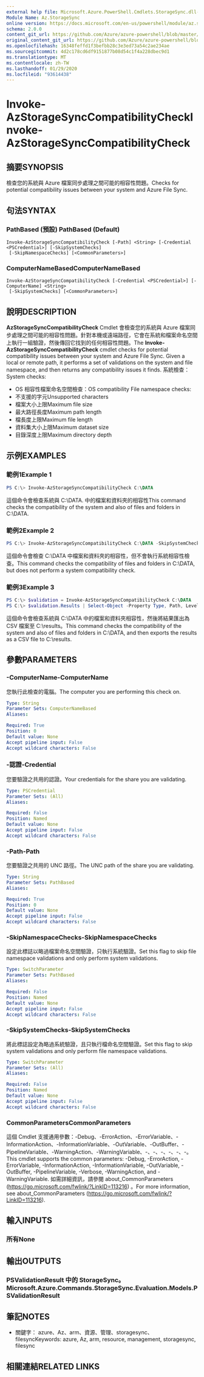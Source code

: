 ```yaml
---
external help file: Microsoft.Azure.PowerShell.Cmdlets.StorageSync.dll-Help.xml
Module Name: Az.StorageSync
online version: https://docs.microsoft.com/en-us/powershell/module/az.storagesync/invoke-azstoragesynccompatibilitycheck
schema: 2.0.0
content_git_url: https://github.com/Azure/azure-powershell/blob/master/src/StorageSync/StorageSync/help/Invoke-AzStorageSyncCompatibilityCheck.md
original_content_git_url: https://github.com/Azure/azure-powershell/blob/master/src/StorageSync/StorageSync/help/Invoke-AzStorageSyncCompatibilityCheck.md
ms.openlocfilehash: 16348feffd1f3befbb28c3e3ed73a54c2ae234ae
ms.sourcegitcommit: 4d2c178cd6df9151877b08d54c1f4a228dbec9d1
ms.translationtype: MT
ms.contentlocale: zh-TW
ms.lasthandoff: 01/29/2020
ms.locfileid: "93614438"
---
```

# <span data-ttu-id="4f407-101">Invoke-AzStorageSyncCompatibilityCheck</span><span class="sxs-lookup"><span data-stu-id="4f407-101">Invoke-AzStorageSyncCompatibilityCheck</span></span>

## <span data-ttu-id="4f407-102">摘要</span><span class="sxs-lookup"><span data-stu-id="4f407-102">SYNOPSIS</span></span>
<span data-ttu-id="4f407-103">檢查您的系統與 Azure 檔案同步處理之間可能的相容性問題。</span><span class="sxs-lookup"><span data-stu-id="4f407-103">Checks for potential compatibility issues between your system and Azure File Sync.</span></span>

## <span data-ttu-id="4f407-104">句法</span><span class="sxs-lookup"><span data-stu-id="4f407-104">SYNTAX</span></span>

### <span data-ttu-id="4f407-105">PathBased (預設) </span><span class="sxs-lookup"><span data-stu-id="4f407-105">PathBased (Default)</span></span>
```
Invoke-AzStorageSyncCompatibilityCheck [-Path] <String> [-Credential <PSCredential>] [-SkipSystemChecks]
 [-SkipNamespaceChecks] [<CommonParameters>]
```

### <span data-ttu-id="4f407-106">ComputerNameBased</span><span class="sxs-lookup"><span data-stu-id="4f407-106">ComputerNameBased</span></span>
```
Invoke-AzStorageSyncCompatibilityCheck [-Credential <PSCredential>] [-ComputerName] <String>
 [-SkipSystemChecks] [<CommonParameters>]
```

## <span data-ttu-id="4f407-107">說明</span><span class="sxs-lookup"><span data-stu-id="4f407-107">DESCRIPTION</span></span>
<span data-ttu-id="4f407-108">**AzStorageSyncCompatibilityCheck** Cmdlet 會檢查您的系統與 Azure 檔案同步處理之間可能的相容性問題。針對本機或遠端路徑，它會在系統和檔案命名空間上執行一組驗證，然後傳回它找到的任何相容性問題。</span><span class="sxs-lookup"><span data-stu-id="4f407-108">The **Invoke-AzStorageSyncCompatibilityCheck** cmdlet checks for potential compatibility issues between your system and Azure File Sync. Given a local or remote path, it performs a set of validations on the system and file namespace, and then returns any compatibility issues it finds.</span></span>
<span data-ttu-id="4f407-109">系統檢查：</span><span class="sxs-lookup"><span data-stu-id="4f407-109">System checks:</span></span>
- <span data-ttu-id="4f407-110">OS 相容性檔案命名空間檢查：</span><span class="sxs-lookup"><span data-stu-id="4f407-110">OS compatibility File namespace checks:</span></span>
- <span data-ttu-id="4f407-111">不支援的字元</span><span class="sxs-lookup"><span data-stu-id="4f407-111">Unsupported characters</span></span>
- <span data-ttu-id="4f407-112">檔案大小上限</span><span class="sxs-lookup"><span data-stu-id="4f407-112">Maximum file size</span></span>
- <span data-ttu-id="4f407-113">最大路徑長度</span><span class="sxs-lookup"><span data-stu-id="4f407-113">Maximum path length</span></span>
- <span data-ttu-id="4f407-114">檔長度上限</span><span class="sxs-lookup"><span data-stu-id="4f407-114">Maximum file length</span></span>
- <span data-ttu-id="4f407-115">資料集大小上限</span><span class="sxs-lookup"><span data-stu-id="4f407-115">Maximum dataset size</span></span>
- <span data-ttu-id="4f407-116">目錄深度上限</span><span class="sxs-lookup"><span data-stu-id="4f407-116">Maximum directory depth</span></span>

## <span data-ttu-id="4f407-117">示例</span><span class="sxs-lookup"><span data-stu-id="4f407-117">EXAMPLES</span></span>

### <span data-ttu-id="4f407-118">範例1</span><span class="sxs-lookup"><span data-stu-id="4f407-118">Example 1</span></span>
```powershell
PS C:\> Invoke-AzStorageSyncCompatibilityCheck C:\DATA
```

<span data-ttu-id="4f407-119">這個命令會檢查系統與 C:\DATA. 中的檔案和資料夾的相容性</span><span class="sxs-lookup"><span data-stu-id="4f407-119">This command checks the compatibility of the system and also of files and folders in C:\DATA.</span></span>

### <span data-ttu-id="4f407-120">範例2</span><span class="sxs-lookup"><span data-stu-id="4f407-120">Example 2</span></span>
```powershell
PS C:\> Invoke-AzStorageSyncCompatibilityCheck C:\DATA -SkipSystemChecks
```

<span data-ttu-id="4f407-121">這個命令會檢查 C:\DATA 中檔案和資料夾的相容性，但不會執行系統相容性檢查。</span><span class="sxs-lookup"><span data-stu-id="4f407-121">This command checks the compatibility of files and folders in C:\DATA, but does not perform a system compatibility check.</span></span>

### <span data-ttu-id="4f407-122">範例3</span><span class="sxs-lookup"><span data-stu-id="4f407-122">Example 3</span></span>
```powershell
PS C:\> $validation = Invoke-AzStorageSyncCompatibilityCheck C:\DATA
PS C:\> $validation.Results | Select-Object -Property Type, Path, Level, Description, Result | Export-Csv -Path C:\results.csv -Encoding utf8
```

<span data-ttu-id="4f407-123">這個命令會檢查系統與 C:\DATA 中的檔案和資料夾相容性，然後將結果匯出為 CSV 檔案至 C:\results。</span><span class="sxs-lookup"><span data-stu-id="4f407-123">This command checks the compatibility of the system and also of files and folders in C:\DATA, and then exports the results as a CSV file to C:\results.</span></span>

## <span data-ttu-id="4f407-124">參數</span><span class="sxs-lookup"><span data-stu-id="4f407-124">PARAMETERS</span></span>

### <span data-ttu-id="4f407-125">-ComputerName</span><span class="sxs-lookup"><span data-stu-id="4f407-125">-ComputerName</span></span>
<span data-ttu-id="4f407-126">您執行此檢查的電腦。</span><span class="sxs-lookup"><span data-stu-id="4f407-126">The computer you are performing this check on.</span></span>

```yaml
Type: String
Parameter Sets: ComputerNameBased
Aliases:

Required: True
Position: 0
Default value: None
Accept pipeline input: False
Accept wildcard characters: False
```

### <span data-ttu-id="4f407-127">-認證</span><span class="sxs-lookup"><span data-stu-id="4f407-127">-Credential</span></span>
<span data-ttu-id="4f407-128">您要驗證之共用的認證。</span><span class="sxs-lookup"><span data-stu-id="4f407-128">Your credentials for the share you are validating.</span></span>

```yaml
Type: PSCredential
Parameter Sets: (All)
Aliases:

Required: False
Position: Named
Default value: None
Accept pipeline input: False
Accept wildcard characters: False
```

### <span data-ttu-id="4f407-129">-Path</span><span class="sxs-lookup"><span data-stu-id="4f407-129">-Path</span></span>
<span data-ttu-id="4f407-130">您要驗證之共用的 UNC 路徑。</span><span class="sxs-lookup"><span data-stu-id="4f407-130">The UNC path of the share you are validating.</span></span>

```yaml
Type: String
Parameter Sets: PathBased
Aliases:

Required: True
Position: 0
Default value: None
Accept pipeline input: False
Accept wildcard characters: False
```

### <span data-ttu-id="4f407-131">-SkipNamespaceChecks</span><span class="sxs-lookup"><span data-stu-id="4f407-131">-SkipNamespaceChecks</span></span>
<span data-ttu-id="4f407-132">設定此標誌以略過檔案命名空間驗證，只執行系統驗證。</span><span class="sxs-lookup"><span data-stu-id="4f407-132">Set this flag to skip file namespace validations and only perform system validations.</span></span>

```yaml
Type: SwitchParameter
Parameter Sets: PathBased
Aliases:

Required: False
Position: Named
Default value: None
Accept pipeline input: False
Accept wildcard characters: False
```

### <span data-ttu-id="4f407-133">-SkipSystemChecks</span><span class="sxs-lookup"><span data-stu-id="4f407-133">-SkipSystemChecks</span></span>
<span data-ttu-id="4f407-134">將此標誌設定為略過系統驗證，且只執行檔命名空間驗證。</span><span class="sxs-lookup"><span data-stu-id="4f407-134">Set this flag to skip system validations and only perform file namespace validations.</span></span>

```yaml
Type: SwitchParameter
Parameter Sets: (All)
Aliases:

Required: False
Position: Named
Default value: None
Accept pipeline input: False
Accept wildcard characters: False
```

### <span data-ttu-id="4f407-135">CommonParameters</span><span class="sxs-lookup"><span data-stu-id="4f407-135">CommonParameters</span></span>
<span data-ttu-id="4f407-136">這個 Cmdlet 支援通用參數：-Debug、-ErrorAction、-ErrorVariable、-InformationAction、-InformationVariable、-OutVariable、-OutBuffer、-PipelineVariable、-WarningAction、-WarningVariable、-、-、-、-、-、-。</span><span class="sxs-lookup"><span data-stu-id="4f407-136">This cmdlet supports the common parameters: -Debug, -ErrorAction, -ErrorVariable, -InformationAction, -InformationVariable, -OutVariable, -OutBuffer, -PipelineVariable, -Verbose, -WarningAction, and -WarningVariable.</span></span> <span data-ttu-id="4f407-137">如需詳細資訊，請參閱 about_CommonParameters (https://go.microsoft.com/fwlink/?LinkID=113216) 。</span><span class="sxs-lookup"><span data-stu-id="4f407-137">For more information, see about_CommonParameters (https://go.microsoft.com/fwlink/?LinkID=113216).</span></span>

## <span data-ttu-id="4f407-138">輸入</span><span class="sxs-lookup"><span data-stu-id="4f407-138">INPUTS</span></span>

### <span data-ttu-id="4f407-139">所有</span><span class="sxs-lookup"><span data-stu-id="4f407-139">None</span></span>

## <span data-ttu-id="4f407-140">輸出</span><span class="sxs-lookup"><span data-stu-id="4f407-140">OUTPUTS</span></span>

### <span data-ttu-id="4f407-141">PSValidationResult 中的 StorageSync。</span><span class="sxs-lookup"><span data-stu-id="4f407-141">Microsoft.Azure.Commands.StorageSync.Evaluation.Models.PSValidationResult</span></span>

## <span data-ttu-id="4f407-142">筆記</span><span class="sxs-lookup"><span data-stu-id="4f407-142">NOTES</span></span>
* <span data-ttu-id="4f407-143">關鍵字： azure、Az、arm、資源、管理、storagesync、filesync</span><span class="sxs-lookup"><span data-stu-id="4f407-143">Keywords: azure, Az, arm, resource, management, storagesync, filesync</span></span>

## <span data-ttu-id="4f407-144">相關連結</span><span class="sxs-lookup"><span data-stu-id="4f407-144">RELATED LINKS</span></span>

